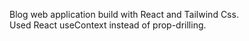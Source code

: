 Blog web application build with React and Tailwind Css.
<br>
Used React useContext instead of prop-drilling.
